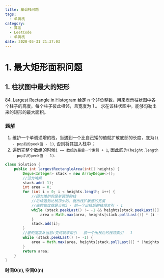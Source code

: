 ```yaml
---
title: 单调栈问题
tags:
  - 单调栈
category:
  - 算法
  - LeetCode
  - 单调栈
date: 2020-05-31 21:37:03
---
```

# 1. 最大矩形面积问题
## 1. 柱状图中最大的矩形
[84. Largest Rectangle in Histogram](https://leetcode-cn.com/problems/largest-rectangle-in-histogram/)
给定 n 个非负整数，用来表示柱状图中各个柱子的高度。每个柱子彼此相邻，且宽度为 1 。
求在该柱状图中，能够勾勒出来的矩形的最大面积。

### 题解
1. 维护一个单调递增的栈，当遇到一个比自己矮的值就扩散底部的长度，底为`(i - pop后的peek值 - 1)`, 否则将其加入栈中；
2. 遍历完整个数组的时候`i == 数组的最后一个索引 + 1`, 因此底为`(height.length - pop后的peek值 - 1)`.

```java
class Solution {
    public int largestRectangleArea(int[] heights) {
        Deque<Integer> stack = new ArrayDeque<>();
        //设为哨兵
        stack.add(-1);
        int area = 0;
        for (int i = 0; i < heights.length; i++) {
            //因为维护的是单调增的栈
            //后续遇到比栈顶小的，就出栈扩散底的宽度
            //底的宽度就是当前i - 前一个出栈后的栈顶索引 - 1
            while (stack.peekLast() != -1 && heights[stack.peekLast()] >= heights[i]) {
                area = Math.max(area, heights[stack.pollLast()] * (i - stack.peekLast() - 1));
            }
            stack.add(i);
        }
        //底的宽度从当前i变成最末索引 - 前一个出栈后的栈顶索引 - 1
        while (stack.peekLast() != -1) {
            area = Math.max(area, heights[stack.pollLast()] * (heights.length - stack.peekLast() - 1));
        }
        return area;
    }
}
```
**时间O(n), 空间O(n)**